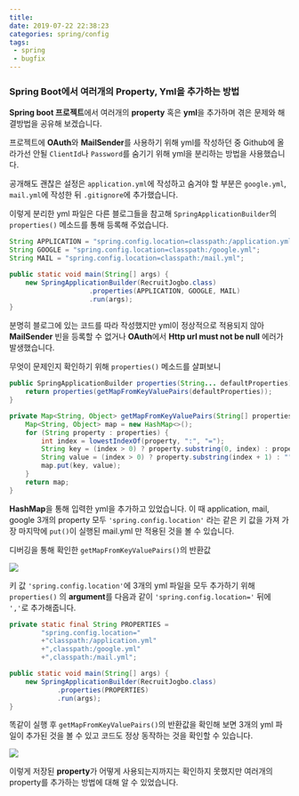 ```yaml
---
title: 
date: 2019-07-22 22:38:23
categories: spring/config
tags: 
 - spring
 - bugfix
---
```


### Spring Boot에서 여러개의 Property, Yml을 추가하는 방법

**Spring boot 프로젝트**에서 여러개의 **property** 혹은 **yml**을 추가하며 겪은 문제와 해결방법을 공유해 보겠습니다.

프로젝트에 **OAuth**와 **MailSender**를 사용하기 위해 yml를 작성하던 중 Github에 올라가선 안될 `ClientId`나 `Password`를 숨기기 위해 yml을 분리하는 방법을 사용했습니다.

공개해도 괜찮은 설정은 `application.yml`에 작성하고 숨겨야 할 부분은 `google.yml`, `mail.yml`에 작성한 뒤 `.gitignore`에 추가했습니다.

이렇게 분리한 yml 파일은 다른 블로그들을 참고해 `SpringApplicationBuilder`의 `properties()` 메소드를 통해 등록해 주었습니다.

```java
String APPLICATION = "spring.config.location=classpath:/application.yml";
String GOOGLE = "spring.config.location=classpath:/google.yml";
String MAIL = "spring.config.location=classpath:/mail.yml";

public static void main(String[] args) {
    new SpringApplicationBuilder(RecruitJogbo.class)
                    .properties(APPLICATION, GOOGLE, MAIL)
                    .run(args);
}
```

분명히 블로그에 있는 코드를 따라 작성했지만 yml이 정상적으로 적용되지 않아 **MailSender** 빈을 등록할 수 없거나 **OAuth**에서 **Http url must not be null** 에러가 발생했습니다.

무엇이 문제인지 확인하기 위해 `properties()` 메소드를 살펴보니

```java
public SpringApplicationBuilder properties(String... defaultProperties) {
    return properties(getMapFromKeyValuePairs(defaultProperties));
}

private Map<String, Object> getMapFromKeyValuePairs(String[] properties) {
    Map<String, Object> map = new HashMap<>();
    for (String property : properties) {
        int index = lowestIndexOf(property, ":", "=");
        String key = (index > 0) ? property.substring(0, index) : property;
        String value = (index > 0) ? property.substring(index + 1) : "";
        map.put(key, value);
    }
    return map;
}
```

**HashMap**을 통해 입력한 yml을 추가하고 있었습니다. 이 때 application, mail, google 3개의 property 모두 `'spring.config.location'` 라는 같은 키 값을 가져 가장 마지막에 `put()`이 실행된 mail.yml 만 적용된 것을 볼 수 있습니다.

디버깅을 통해 확인한 `getMapFromKeyValuePairs()`의 반환값

![]({{site.img_url}}/2019-07-22-21-56-12.png)

키 값 `'spring.config.location'`에 3개의 yml 파일을 모두 추가하기 위해 `properties()` 의 **argument**를 다음과 같이 `'spring.config.location='` 뒤에 `','`로 추가해줍니다.

```java
private static final String PROPERTIES =
        "spring.config.location="
        +"classpath:/application.yml"
        +",classpath:/google.yml"
        +",classpath:/mail.yml";

public static void main(String[] args) {
    new SpringApplicationBuilder(RecruitJogbo.class)
            .properties(PROPERTIES)
            .run(args);
}
```

똑같이 실행 후 `getMapFromKeyValuePairs()`의 반환값을 확인해 보면 3개의 yml 파일이 추가된 것을 볼 수 있고 코드도 정상 동작하는 것을 확인할 수 있습니다.

![]({{site.img_url}}/2019-07-22-22-22-31.png)

이렇게 저장된 **property**가 어떻게 사용되는지까지는 확인하지 못했지만 여러개의 property를 추가하는 방법에 대해 알 수 있었습니다.
